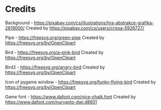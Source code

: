 # Credits

Background - https://pixabay.com/cs/illustrations/hra-abstrakce-grafika-2819000/
Created by https://pixabay.com/cs/users/crissa-5926727/ <br>

Pipe - https://freesvg.org/green-pipe
Created by https://freesvg.org/by/OpenClipart <br>

Bird - https://freesvg.org/a-pink-bird
Created by https://freesvg.org/by/OpenClipart <br>
 
Bird2 - https://freesvg.org/angry-bird
Created by https://freesvg.org/by/OpenClipart <br>

Icon of pygame window - https://freesvg.org/funky-flying-bird
Created by https://freesvg.org/by/OpenClipart <br>

Game font - https://www.dafont.com/nice-chalk.font
Created by https://www.dafont.com/nuryanto-dwi.d8601
